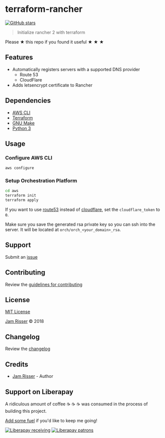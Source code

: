 # terraform-rancher

[![GitHub stars](https://img.shields.io/github/stars/codejamninja/terraform-rancher.svg?style=social&label=Stars)](https://github.com/codejamninja/terraform-rancher)

> Initialize rancher 2 with terraform

Please ★ this repo if you found it useful ★ ★ ★


## Features

* Automatically registers servers with a supported DNS provider
    * Route 53
    * CloudFlare
* Adds letsencrypt certificate to Rancher


## Dependencies

* [AWS CLI](https://aws.amazon.com/cli)
* [Terraform](https://terraform.io)
* [GNU Make](https://www.gnu.org/software/make)
* [Python 3](https://www.python.org)


## Usage

### Configure AWS CLI

```sh
aws configure
```

### Setup Orchestration Platform

```sh
cd aws
terraform init
terraform apply
```

If you want to use [route53](https://aws.amazon.com/route53) instead of [cloudflare](https://www.cloudflare.com),
set the `cloudflare_token` to `0`.

Make sure you save the generated rsa private key so you can ssh into the server.
It will be located at `orch/orch_<your_domain>_rsa`.


## Support

Submit an [issue](https://github.com/codejamninja/terraform-rancher/issues/new)


## Contributing

Review the [guidelines for contributing](https://github.com/codejamninja/terraform-rancher/blob/master/CONTRIBUTING.md)


## License

[MIT License](https://github.com/codejamninja/terraform-rancher/blob/master/LICENSE)

[Jam Risser](https://codejam.ninja) © 2018


## Changelog

Review the [changelog](https://github.com/codejamninja/terraform-rancher/blob/master/CHANGELOG.md)


## Credits

* [Jam Risser](https://codejam.ninja) - Author


## Support on Liberapay

A ridiculous amount of coffee ☕ ☕ ☕ was consumed in the process of building this project.

[Add some fuel](https://liberapay.com/codejamninja/donate) if you'd like to keep me going!

[![Liberapay receiving](https://img.shields.io/liberapay/receives/codejamninja.svg?style=flat-square)](https://liberapay.com/codejamninja/donate)
[![Liberapay patrons](https://img.shields.io/liberapay/patrons/codejamninja.svg?style=flat-square)](https://liberapay.com/codejamninja/donate)
